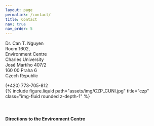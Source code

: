 ```yaml
---
layout: page
permalink: /contact/
title: Contact
nav: true
nav_order: 5
---
```


<div class="row justify-content-sm-center">
    <div class="col-sm-4 mt-3 mt-md-0">
        <p> Dr. Can T. Nguyen <br>
        Room 1602, <br>
        Environment Centre <br>
        Charles University <br>
        José Martího 407/2 <br>
        160 00 Praha 6 <br>
        Czech Republic </p>
        <span class="fa-solid fa-square-phone"></span> (+420) 773-705-812 <br>
        <i class="fa-solid fa-envelope"></i> <trongcan.ng@gmail.com>
    </div>
    <div class="col-sm-8 mt-3 mt-md-0">
        {% include figure.liquid path="assets/img/CZP_CUNI.jpg" title="czp" class="img-fluid rounded z-depth-1" %}
    </div>
</div>



<br>
<br>

#### Directions to the Environment Centre

<div id="map" style="width:90%;height:500px"></div>

<script>
function myMap() {
  var myCenter = new google.maps.LatLng( 50.094025,14.341628);
  var mapCanvas = document.getElementById("map");
  var mapOptions = {center: myCenter, zoom: 15};
  var map = new google.maps.Map(mapCanvas, mapOptions);
  var marker = new google.maps.Marker({position:myCenter});
  marker.setMap(map);

  var infowindow = new google.maps.InfoWindow({
  content: "1602 Krystal, José Martího 407/2, 16200 Praha 6-Veleslavín"
});

infowindow.open(map,marker);
}
</script>

<script src="https://maps.googleapis.com/maps/api/js?key=AIzaSyA7i6vSafRzNMdIaq-SslU9oycP9HMR9TM&callback=myMap">
</script>

<br>
